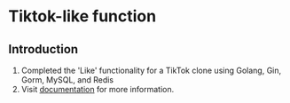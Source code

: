 # Tiktok-like function
## Introduction
1. Completed the 'Like' functionality for a TikTok clone using Golang, Gin, Gorm, MySQL, and Redis
2. Visit [documentation](https://axh7eppstgu.feishu.cn/docx/BiUndNOLooNkR4xN3g4ctcxQnWc) for more information. 
